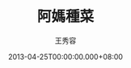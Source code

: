 ---
issue: 16
title: 阿媽種菜
author: 王秀容
date: 2013-04-25T00:00:00.000+08:00
topic: 懷想
difficulty: 1
wikidata: Q98095348
wikidata_link: https://www.wikidata.org/wiki/Q98095348
---